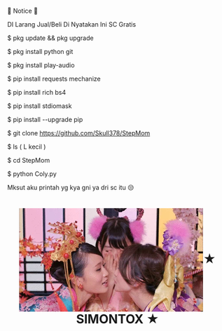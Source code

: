 🚨 Notice 🚨

DI Larang Jual/Beli Di Nyatakan Ini SC Gratis



$ pkg update && pkg upgrade 

$ pkg install python git 

$ pkg install play-audio 

$ pip install requests mechanize 

$ pip install rich bs4 

$ pip install stdiomask 

$ pip install --upgrade pip 

$ git clone https://github.com/Skull378/StepMom
 
$ ls ( L kecil ) 

$ cd StepMom 

$ python Coly.py

Mksut aku printah yg kya gni ya dri sc itu 😒

</p>
<h1 align="center"><img src="https://raw.githubusercontent.com/Al-Vino/Al-Vino/main/giphy%20(1).webp"
<h1 align="center">★ SIMONTOX ★</i></b></h3>
